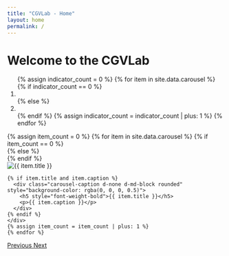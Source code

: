 ```yaml
---
title: "CGVLab - Home"
layout: home
permalink: /
---
```


# Welcome to the CGVLab

<div class="container m-0 p-0 justify-content-start">
<div id="homeCarousel" class="carousel slide" data-ride="carousel">
  <ol class="carousel-indicators">
    {% assign indicator_count = 0 %}
    {% for item in site.data.carousel %}
    {% if indicator_count == 0 %}
    <li data-target="#homeCarousel" data-slide-to="{{ indicator_count }}" 
     class="{{ indicator_class }}"></li>
    {% else %}
    <li data-target="#homeCarousel" data-slide-to="{{ indicator_count }}"></li>
    {% endif %}
    {% assign indicator_count = indicator_count | plus: 1 %}
    {% endfor %}
  </ol>
  <div class="carousel-inner">
    {% assign item_count = 0 %}
    {% for item in site.data.carousel %}
    {% if item_count == 0 %}
    <div class="carousel-item active">
    {% else %}
    <div class="carousel-item">
    {% endif %}
    <div class="p-2 bg-dark border border-dark rounded">
        <div class="embed-responsive embed-responsive-16by9">
            <img src="{{ site.dir_resources_images }}/{{ item.photo }}" class="embed-responsive-item card-img-top rounded" 
            style="object-fit: cover;" alt="{{ item.title }}">
        </div>
    </div>

    {% if item.title and item.caption %}
      <div class="carousel-caption d-none d-md-block rounded" style="background-color: rgba(0, 0, 0, 0.5)">
        <h5 style="font-weight-bold">{{ item.title }}</h5>
        <p>{{ item.caption }}</p>
      </div>
    {% endif %}
    </div>
    {% assign item_count = item_count | plus: 1 %}
    {% endfor %}
  </div>
  <a class="carousel-control-prev" href="#homeCarousel" role="button" data-slide="prev">
    <span class="carousel-control-prev-icon cgv-slider-control"  aria-hidden="true"></span>
    <span class="sr-only">Previous</span>
  </a>
  <a class="carousel-control-next" href="#homeCarousel" role="button" data-slide="next">
    <span class="carousel-control-next-icon cgv-slider-control" aria-hidden="true"></span>
    <span class="sr-only">Next</span>
  </a>
</div>
</div>
<br>